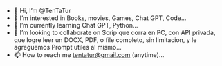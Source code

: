- 👋 Hi, I’m @TenTaTur
- 👀 I’m interested in Books, movies, Games, Chat GPT, Code...
- 🌱 I’m currently learning Chat GPT, Python...
- 💞️ I’m looking to collaborate on Scrip que corra en PC, con API privada, que logre leer un DOCX, PDF, o file completo, sin limitacion, y le agreguemos Prompt utiles al mismo...
- 📫 How to reach me tentatur@gmail.com   (anytime)...

<!---
TenTaTur/TenTaTur is a ✨ special ✨ repository because its `README.md` (this file) appears on your GitHub profile.
You can click the Preview link to take a look at your changes.
--->

